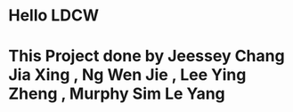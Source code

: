 # Hello LDCW 
# This Project done by Jeessey Chang Jia Xing , Ng Wen Jie , Lee Ying Zheng , Murphy Sim Le Yang
